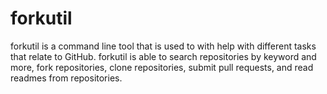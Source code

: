 # forkutil
forkutil is a command line tool that is used to with help with different tasks that relate
to GitHub. forkutil is able to search repositories by keyword and more, fork repositories, clone repositories, submit pull requests, and read readmes from repositories.
